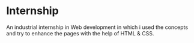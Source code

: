 # Internship
An industrial internship in Web development in which i used the concepts and try to enhance the pages with the help of HTML &amp; CSS.
